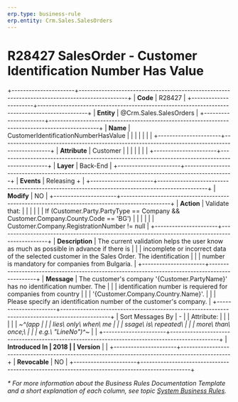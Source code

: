 ```yaml
---
erp.type: business-rule
erp.entity: Crm.Sales.SalesOrders
---
```


# R28427 SalesOrder - Customer Identification Number Has Value
+----------------------+-----------------------------------------------------------------------------------------------+
| **Code**             | R28427                                                                                        |
+----------------------+-----------------------------------------------------------------------------------------------+
| **Entity**           | @Crm.Sales.SalesOrders                                                                        |
+----------------------+-----------------------------------------------------------------------------------------------+
| **Name**             | CustomerIdentificationNumberHasValue                                                          |
|                      |                                                                                               |
|                      |                                                                                               |
+----------------------+-----------------------------------------------------------------------------------------------+
| **Attribute**        | Customer                                                                                      |
|                      |                                                                                               |
|                      |                                                                                               |
+----------------------+-----------------------------------------------------------------------------------------------+
| **Layer**            | Back-End                                                                                      |
+----------------------+-----------------------------------------------------------------------------------------------+
| **Events**           | Releasing +                                                                                   |
+----------------------+-----------------------------------------------------------------------------------------------+
| **Modify**           | NO                                                                                            |
+----------------------+-----------------------------------------------------------------------------------------------+
| **Action**           | Validate that:                                                                                |
|                      |                                                                                               |
|                      | If (Customer.Party.PartyType == Company && Customer.Company.County.Code == \'BG\')            |
|                      |                                                                                               |
|                      | Customer.Company.RegistrationNumber != null                                                   |
+----------------------+-----------------------------------------------------------------------------------------------+
| **Description**      | The current validation helps the user know as much as possible in advance if there is         |
|                      | incomplete or incorrect data of the selected customer in the Sales Order. The identification  |
|                      | number is mandatory for companies from Bulgaria.                                              |
+----------------------+-----------------------------------------------------------------------------------------------+
| **Message**          | The customer\'s company \'{Customer.PartyName}\' has no identification number. The            |
|                      | identification number is requiered for companies from country                                 |
|                      | \'{Customer.Company.Country.Name}\'.                                                          |
|                      | Please specify an identification number of the customer\'s company.                           |
+----------------------+-----------------------------------------------------------------------------------------------+
| Sort Messages By     | \-                                                                                            |
| Attribute:           |                                                                                               |
|                      |                                                                                               |
| *~^(app              |                                                                                               |
| lies\ only\ when\ me |                                                                                               |
| ssage\ is\ repeated\ |                                                                                               |
|  more\ than\ once;\  |                                                                                               |
| e.g.\ \"LineNo\")^~* |                                                                                               |
+----------------------+-----------------------------------------------------------------------------------------------+
| **Introduced In      | 2018                                                                                          |
| Version**            |                                                                                               |
+----------------------+-----------------------------------------------------------------------------------------------+
| **Revocable**        | NO                                                                                            |
+----------------------+-----------------------------------------------------------------------------------------------+

*\* For more information about the Business Rules Documentation Template and a short explanation of each column, see
topic [System Business Rules](../templates/template-description-system-business-rules.md).*
